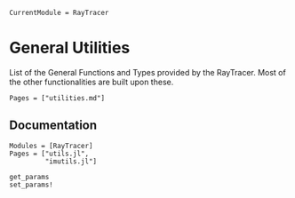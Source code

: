 ```@meta
CurrentModule = RayTracer
```

# General Utilities

List of the General Functions and Types provided by the RayTracer. Most of the other functionalities
are built upon these.

```@index
Pages = ["utilities.md"]
```

## Documentation

```@autodocs
Modules = [RayTracer]
Pages = ["utils.jl",
         "imutils.jl"]
```

```@docs
get_params
set_params!
```
